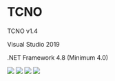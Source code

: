 # TCNO
  <p>TCNO v1.4</p>
  <p>Visual Studio 2019</p>
  <p>.NET Framework 4.8 (Minimum 4.0)</p>
  <img src="https://www.photo.herominyum.com/resimler/2020/03/08/I9Me.png"></>
  <img src="https://www.photo.herominyum.com/resimler/2020/03/08/IGl5.png"></>
  <img src="https://www.photo.herominyum.com/resimler/2020/03/08/IV8y.png"></>
  <img src="https://www.photo.herominyum.com/resimler/2020/03/08/Io5V.png"></>
